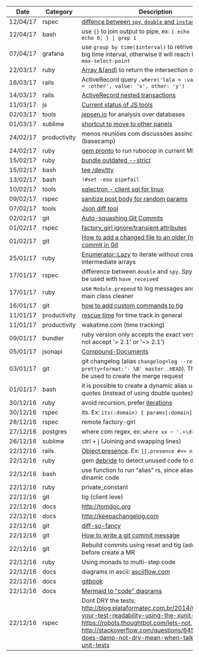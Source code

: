 | Date | Category | Description |
|------|----------|-------------|
| 12/04/17 | rspec | [diffence between `spy`, `double` and `instance_double`](https://www.ombulabs.com/blog/rspec/ruby/spy-vs-double-vs-instance-double.html) |
| 12/04/17 | bash | use `{}` to join output to pipe, ex: `{ echo 1; echo 11; echo 0; } \| grep 1` |
| 07/04/17 | grafana | use `group by time($interval)` to retrive data from a big time interval, otherwise it will reach the limit of `max-select-point` |
| 22/03/17 | ruby | [Array &(and)](https://ruby-doc.org/core-2.4.0/Array.html#method-i-26) to return the intersection of 2 arrays |
| 16/03/17 | rails | ActiveRecord query `.where('lala = :value and popo = :other', value: 'x', other: 'y')` |
| 14/03/17 | rails | [ActiveRecord nested transactions](http://api.rubyonrails.org/classes/ActiveRecord/Transactions/ClassMethods.html) |
| 11/03/17 | js | [Current status of JS tools](https://hackernoon.com/a-map-to-modern-javascript-development-2017-16d9eb86309c#.8xo1fckel) |
| 02/03/17 | tools | [jepsen.io](jepsen.io) for analysis over databases |
| 01/03/17 | sublime | [shortcut to move to other panels](http://stackoverflow.com/questions/25065771/move-tab-from-one-column-to-another-in-sublime-using-only-keys) |
| 24/02/17 | productivity | menos reuniões com discussões assíncronas (basecamp) |
| 24/02/17 | ruby | [gem pronto](https://github.com/mmozuras/pronto) to run rubocop in current MR |
| 15/02/17 | ruby | [bundle outdated --strict](http://bundler.io/v1.3/bundle_outdated.html) |
| 15/02/17 | bash | [tee /dev/tty](http://stackoverflow.com/questions/5677201/how-to-pipe-stdout-while-keeping-it-on-screen-and-not-to-a-output-file) |
| 13/02/17 | bash | `!#set -eou pipefail` |
| 10/02/17 | tools | [sqlectron - client sql for linux](sqlectron.github.io) |
| 09/02/17 | rspec | [sanitize post body for random params](http://railsware.com/blog/2013/10/03/custom-vcr-matchers-for-dealing-with-mutable-http-requests/) |
| 07/02/17 | tools | [Json diff tool](http://jsondiff.com/)  |
| 02/02/17 | git | [Auto-squashing Git Commits](https://robots.thoughtbot.com/autosquashing-git-commits)  |
| 01/02/17 | rspec | [factory_girl ignore/transient attributes](http://www.rubydoc.info/gems/factory_girl/file/GETTING_STARTED.md#Transient_Attributes)|
| 01/02/17 | git | [How to add a changed file to an older (not last) commit in Git](http://stackoverflow.com/questions/2719579/howto-add-a-changed-file-to-an-older-not-last-commit-in-git)  |
| 25/01/17 | ruby | [Enumerator::Lazy](http://dev.af83.com/2012/11/22/ruby-2-0-enumerator-lazy.html) to iterate without creating intermediate arrays |
| 17/01/17 | rspec | difference between `double` and `spy`. Spy is made to be used with `have_received` |
| 17/01/17 | ruby | use `Module.prepend` to log messages and keep the main class cleaner |
| 16/01/17 | git | [how to add custom commands to tig](https://github.com/fabioperrella/dotfiles/commit/848fca0ddcdfef1b43fb859a30b82b55a6ee9626) |
| 11/01/17 | productivity | [rescue time](http://rescuetime.com) for time track in general  |
| 11/01/17 | productivity | wakatime.com (time tracking) |
| 09/01/17 | bundler | ruby version only accepts the exact version (it does not accept '> 2.1' or '~> 2.1') |
| 05/01/17 | jsonapi| [Compound-Documents](http://jsonapi.org/format/#document-compound-documents) |
| 03/01/17 | git | git changelog (alias `changelog=log --reverse --pretty=format:'- %B' master..HEAD`). The output can be used to create the merge request |
| 01/01/17 | bash | it is possible to create a dynamic alias using single quotes (instead of using double quotes) |
| 30/12/16 | ruby | avoid recursion, prefer [iterations](http://www.refactoring.com/catalog/replaceRecursionWithIteration.html) |
| 30/12/16 | rspec | its. Ex: `its(:domain) { params[:domain] }` |
| 28/12/16 | rspec | remote factory-girl |
| 27/12/16 | postgres | where com regex, ex: `where xx ~ '.+\d+'` |
| 26/12/16 | sublime | ctrl + j (Joining and swapping lines) |
| 22/12/16 | rails | [Object.presence](http://api.rubyonrails.org/classes/Object.html#method-i-presence). Ex: `[].presence #=> nil` |
| 22/12/16 | ruby | gem [debride](https://github.com/seattlerb/debride) to detect unused code to delete
| 22/12/16 | bash | use function to run “alias” rs, since alias can not run dinamic code |
| 22/12/16 | ruby | private_constant |
| 22/12/16 | git | tig (client leve) |
| 22/12/16 | docs | http://tomdoc.org |
| 22/12/16 | docs | http://keepachangelog.com |
| 22/12/16 | git | [diff-so-fancy](https://github.com/so-fancy/diff-so-fancy) |
| 22/12/16 | git | [How to write a git commit message](http://chris.beams.io/posts/git-commit/) |
| 22/12/16 | git | Rebuild commits using reset and tig (add interactive) before create a MR |
| 22/12/16 | ruby | Using monads to multi-step code |
| 22/12/16 | docs | diagrams in ascii: [asciiflow.com](http://asciiflow.com) |
| 22/12/16 | docs | [gitbook](https://www.gitbook.com/) |
| 22/12/16 | docs | [Mermaid to "code" diagrams](https://knsv.github.io/mermaid/) |
| 22/12/16 | rspec | Dont DRY the tests:  http://blog.plataformatec.com.br/2014/04/improve-your-test-readability-using-the-xunit-structure, https://robots.thoughtbot.com/lets-not, http://stackoverflow.com/questions/6453235/what-does-damp-not-dry-mean-when-talking-about-unit-tests |
